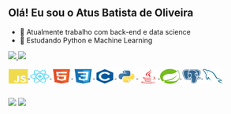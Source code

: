## Olá! Eu sou o Atus Batista de Oliveira

- 🔭 Atualmente trabalho com back-end e data science
- 🌱 Estudando Python e Machine Learning

<div>
  <a href="https://github.com/atusoliverss">
  <img height="180em" src="https://github-readme-stats.vercel.app/api?username=atusoliverss&show_icons=true&theme=dracula&include_all_commits=true&count_private=true"/>
  <img height="180em" src="https://github-readme-stats.vercel.app/api/top-langs/?username=atusoliverss&layout=compact&langs_count=16&theme=dracula"/>
</div>

<div style="display: inline_block"><br>
  <img align="center" alt="atus-Js" height="30" width="40" src="https://raw.githubusercontent.com/devicons/devicon/master/icons/javascript/javascript-plain.svg">
  <img align="center" alt="Rafa-React" height="30" width="40" src="https://raw.githubusercontent.com/devicons/devicon/master/icons/react/react-original.svg">
  <img align="center" alt="atus-HTML" height="30" width="40" src="https://raw.githubusercontent.com/devicons/devicon/master/icons/html5/html5-original.svg">
  <img align="center" alt="atus-CSS" height="30" width="40" src="https://raw.githubusercontent.com/devicons/devicon/master/icons/css3/css3-original.svg">
  <img align="center" alt="atus-c" height="30" width="40" src="https://github.com/devicons/devicon/blob/master/icons/c/c-plain.svg">
  <img align="center" alt="atus-Python" height="30" width="40" src="https://raw.githubusercontent.com/devicons/devicon/master/icons/python/python-original.svg">
  <img align="center" alt="atus-Java" height="30" width="40" src="https://github.com/devicons/devicon/blob/master/icons/java/java-plain.svg">
  <img align="center" alt="atus-Spring" height="30" width="40" src="https://github.com/devicons/devicon/blob/master/icons/spring/spring-original.svg">
  <img align="center" alt="atus-PostgreSql" height="30" width="40" src="https://github.com/devicons/devicon/blob/master/icons/postgresql/postgresql-plain.svg">
  <img align="center" alt="atus-MySql" height="30" width="40" src="https://github.com/devicons/devicon/blob/master/icons/mysql/mysql-original.svg">
  
##

<div> 
  <a href="https://instagram.com/atusoliverss" target="_blank"><img src="https://img.shields.io/badge/-Instagram-%23E4405F?style=for-the-badge&logo=instagram&logoColor=white" target="_blank"></a>
  <a href="https://www.linkedin.com/in/atus-batista-b8186627a/" target="_blank"><img src="https://img.shields.io/badge/-LinkedIn-%230077B5?style=for-the-badge&logo=linkedin&logoColor=white" target="_blank"></a> 
</div>
